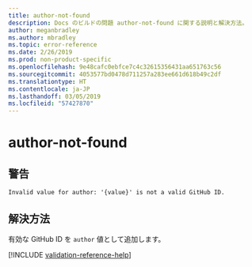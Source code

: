 ```yaml
---
title: author-not-found
description: Docs のビルドの問題 author-not-found に関する説明と解決方法。
author: meganbradley
ms.author: mbradley
ms.topic: error-reference
ms.date: 2/26/2019
ms.prod: non-product-specific
ms.openlocfilehash: 9e48cafc0ebfce7c4c32615356431aa651763c56
ms.sourcegitcommit: 4053577bd0478d711257a283ee661d618b49c2df
ms.translationtype: HT
ms.contentlocale: ja-JP
ms.lasthandoff: 03/05/2019
ms.locfileid: "57427870"
---
```

# <a name="author-not-found"></a>author-not-found

## <a name="warning"></a>警告

`Invalid value for author: '{value}' is not a valid GitHub ID.`

## <a name="resolution"></a>解決方法

有効な GitHub ID を `author` 値として追加します。

<!--make sure to add this file to your includes folder and verify the path-->
[!INCLUDE [validation-reference-help](includes/validation-reference-help.md)]
